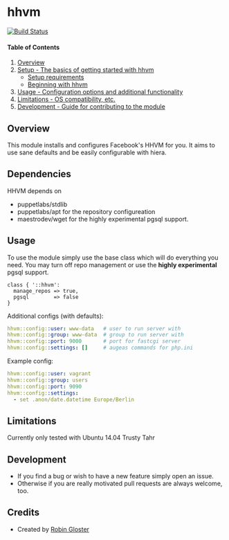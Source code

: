 # hhvm

[![Build Status](https://travis-ci.org/Mayflower/puppet-hhvm.svg?branch=master)](https://travis-ci.org/Mayflower/puppet-hhvm)

#### Table of Contents

1. [Overview](#overview)
2. [Setup - The basics of getting started with hhvm](#setup)
    * [Setup requirements](#setup-requirements)
    * [Beginning with hhvm](#beginning-with-hhvm)
3. [Usage - Configuration options and additional functionality](#usage)
4. [Limitations - OS compatibility, etc.](#limitations)
5. [Development - Guide for contributing to the module](#development)

## Overview

This module installs and configures Facebook's HHVM for you. It aims to use sane defaults and be easily configurable with hiera.

## Dependencies

HHVM depends on 
 * puppetlabs/stdlib
 * puppetlabs/apt for the repository configureation
 * maestrodev/wget for the highly experimental pgsql support.

## Usage

To use the module simply use the base class which will do everything you need. You may turn off repo management or use the **highly experimental** pgsql support.
```puppet
class { '::hhvm':
  manage_repos => true,
  pgsql        => false
}
```

Additional configs (with defaults):
```yaml
hhvm::config::user: www-data   # user to run server with
hhvm::config::group: www-data  # group to run server with
hhvm::config::port: 9000       # port for fastcgi server
hhvm::config::settings: []     # augeas commands for php.ini
```

Example config:
```yaml
hhvm::config::user: vagrant
hhvm::config::group: users
hhvm::config::port: 9090
hhvm::config::settings: 
  - set .anon/date.datetime Europe/Berlin
```

## Limitations

Currently only tested with Ubuntu 14.04 Trusty Tahr

## Development

 *  If you find a bug or wish to have a new feature simply open an issue.
 *  Otherwise if you are really motivated pull requests are always welcome, too.

## Credits
 * Created by [Robin Gloster](https://github.com/globin)

